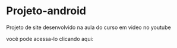 # Projeto-android

Projeto de site desenvolvido na aula do  curso em video no youtube

você pode acessa-lo clicando aqui:
